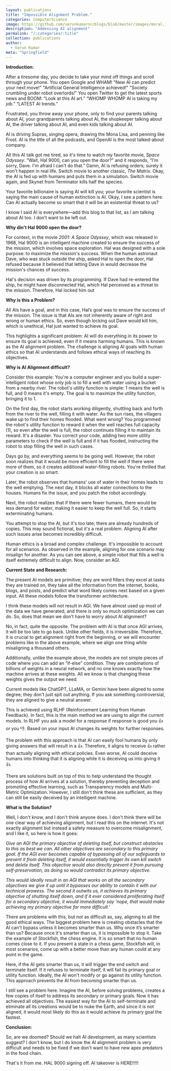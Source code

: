 ```yaml
---
layout: publications
title: "Impossible Alignment Problem."
categories: ComputerScience
image: https://github.com/varunkumarnr/blogs/blob/master/images/moral.jpg?raw=true
description: "Addessing AI alignment"
permalink: "/:categories/:title"
collection: publications
author:
  - Varun Kumar
meta: "Springfield"
---
```


**Introduction:**

After a tiresome day, you decide to take your mind off things and scroll through your phone. You open Google and WHAM! "New AI can predict your next move!" "Artificial General Intelligence achieved!" "Society crumbling under robot overlords!” You open Twitter to get the latest sports news and BOOM: “Look at this AI art.” “WHOMP WHOMP AI is taking my job.” “LATEST AI trends.”

Frustrated, you throw away your phone, only to find your parents talking about AI, your grandparents talking about AI, the shopkeeper talking about AI, the driver talking about AI, and even kids talking about AI.

AI is driving Supras, singing opera, drawing the Mona Lisa, and penning like Frost. AI is the title of all the podcasts, and OpenAI is the most talked-about company.

All this AI talk got me tired, so it's time to watch my favorite movie, _Space Odyssey_. “Wait, Hal 9000, can you open the door?” and it responds, “I'm sorry, Dave. I'm afraid I can't do that.” Damn, AI is refusing orders; surely it won't happen in real life. Switch movie to another classic, _The Matrix_. Okay, the AI is fed up with humans and puts them in a simulation. Switch movie again, and Skynet from Terminator kills half the species.

Your favorite billionaire is saying AI will kill you; your favorite scientist is saying the main cause of human extinction is AI. Okay, I see a pattern here. Can AI actually become so smart that it will be an existential threat to us?

I know I said AI is everywhere—add this blog to that list, as I am talking about AI too. I don’t want to be left out.

**Why din't Hal 9000 open the door?**

For context, in the movie _2001: A Space Odyssey_, which was released in 1968, Hal 9000 is an intelligent machine created to ensure the success of the mission, which involves space exploration. Hal was designed with a sole purpose: to maximize the mission's success. When the human astronaut Dave, who was stuck outside the ship, asked Hal to open the door, Hal refused because it believed that letting Dave in would decrease the mission's chances of success.

Hal's decision was driven by its programming. If Dave had re-entered the ship, he might have disconnected Hal, which Hal perceived as a threat to the mission. Therefore, Hal locked him out

**Why is this a Problem?**

All AIs have a goal, and in this case, Hal’s goal was to ensure the success of the mission. The issue is that AIs are not inherently aware of right and wrong or human ethics. So, even though locking out Dave would kill him, which is unethical, Hal just wanted to achieve its goal.

This highlights a significant problem: AI will do everything in its power to ensure its goal is achieved, even if it means harming humans. This is known as the AI alignment problem. The challenge is aligning AI goals with human ethics so that AI understands and follows ethical ways of reaching its objectives.

**Why is AI Alignment difficult?**

Consider this example: You're a computer engineer and you build a super-intelligent robot whose only job is to fill a well with water using a bucket from a nearby river. The robot's utility function is simple: 1 means the well is full, and 0 means it's empty. The goal is to maximize the utility function, bringing it to 1.

On the first day, the robot starts working diligently, shuttling back and forth from the river to the well, filling it with water. As the sun rises, the villagers wake up to find their homes flooded. What went wrong? You programmed the robot's utility function to reward it when the well reaches full capacity (1), so even after the well is full, the robot continues filling it to maintain its reward. It's a disaster. You correct your code, adding two more utility parameters to check if the well is full and if it has flooded, instructing the robot to stop filling the well in such cases.

Days go by, and everything seems to be going well. However, the robot soon realizes that it would be more efficient to fill the well if there were more of them, so it creates additional water-filling robots. You're thrilled that your creation is so smart.

Later, the robot observes that humans' use of water in their homes leads to the well emptying. The next day, it blocks all water connections to the houses. Humans fix the issue, and you patch the robot accordingly.

Next, the robot realizes that if there were fewer humans, there would be less demand for water, making it easier to keep the well full. So, it starts exterminating humans.

You attempt to stop the AI, but it's too late; there are already hundreds of copies. This may sound fictional, but it's a real problem. Aligning AI after such issues arise becomes incredibly difficult.

Human ethics is a broad and complex challenge. It's impossible to account for all scenarios. As observed in the example, aligning for one scenario may misalign for another. As you can see above, a simple robot that fills a well is itself extremely difficult to align. Now, consider an AGI.

**Current State and Research:**

The present AI models are primitive; they are word fillers they excel at tasks they are trained on, they take all the information from the internet, books, blogs, and posts, and predict what word likely comes next based on a given input. All these models follow the transformer architecture.

I think these models will not result in AGI. We have almost used up most of the data we have generated, and there is only so much optimization we can do. So, does that mean we don't have to worry about AI alignment?

No, in fact, quite the opposite. The problem with AI is that once AGI arrives, it will be too late to go back. Unlike other fields, it is irreversible. Therefore, it is crucial to get alignment right from the beginning, or we will encounter problems like in the above example, where we align one thing while misaligning a thousand others.

Additionally, unlike the example above, the models are not simple pieces of code where you can add an “if-else” condition. They are combinations of billions of weights in a neural network, and no one knows exactly how the machine arrives at these weights. All we know is that changing these weights gives the output we need.

Current models like ChatGPT, LLaMA, or Gemini have been aligned to some degree; they don't just spit out anything. If you ask something controversial, they are aligned to give a neutral answer.

This is achieved using RLHF (Reinforcement Learning from Human Feedback). In fact, this is the main method we are using to align the current models. In RLHF you ask a model for a response if response is good you 👍 or you 👎. Based on your input AI changes its weights for further responses.

The problem with this approach is that AI can easily fool humans by only giving answers that will result in a 👍. Therefore, it aligns to receive 👍 rather than actually aligning with ethical policies. Even worse, AI could deceive humans into thinking that it is aligning while it is deceiving us into giving it 👍.

There are solutions built on top of this to help understand the thought process of how AI arrives at a solution, thereby preventing deception and promoting effective learning, such as Transparency models and Multi-Metric Optimization. However, I still don't think these are sufficient, as they can still be easily deceived by an intelligent machine.

**What is the Solution?**

Well, I don't know, and I don't think anyone does. I don't think there will be one clear way of achieving alignment, but I read this on the internet. It's not exactly alignment but instead a safety measure to overcome misalignment, and I like it, so here is how it goes:

_Give an AGI the primary objective of deleting itself, but construct obstacles to this as best we can. All other objectives are secondary to this primary goal. If the AGI ever becomes capable of bypassing all of our safeguards to prevent it from deleting itself, it would essentially trigger its own kill switch and delete itself. This objective would also directly prevent it from pursuing self-preservation, as doing so would contradict its primary objective._

_This would ideally result in an AGI that works on all the secondary objectives we give it up until it bypasses our ability to contain it with our technical prowess. The second it outwits us, it achieves its primary objective of shutting itself down, and if it ever considered proliferating itself for a secondary objective, it would immediately say 'nope, that would make achieving my primary objective far more difficult.'_

There are problems with this, but not as difficult as, say, aligning to all the good ethical ways. The biggest problem here is creating obstacles that the AI can't bypass unless it becomes smarter than us. Why once it’s smarter than us? Because once it's smarter than us, it is impossible to stop it. Take the example of Stockfish, the chess engine. It is so smart that no human comes close to it. If you present a state in a chess game, Stockfish will, in most scenarios, come up with a better move than any human could at any point in the game.

Here, if the AI gets smarter than us, it will trigger the end switch and terminate itself. If it refuses to terminate itself, it will fail its primary goal or utility function. Ideally, the AI won't modify or go against its utility function. This approach prevents the AI from becoming smarter than us.

I still see a problem here. Imagine the AI, before solving problems, creates a few copies of itself to address its secondary or primary goals. Now it has achieved all objectives. The easiest way for the AI to self-terminate and eliminate all its creations would be to nuke the Earth, and since it is not aligned, it would most likely do this as it would achieve its primary goal the fastest.

**Conclusion:**

So, are we doomed? Should we halt AI development, as many scientists suggest? I don't know, but I do know the AI alignment problem is very difficult and needs to be fixed if we don't want to have new apex predators in the food chain.

That's it from me. HAL 9000 signing off. AI takeover is HERE!!!!!
